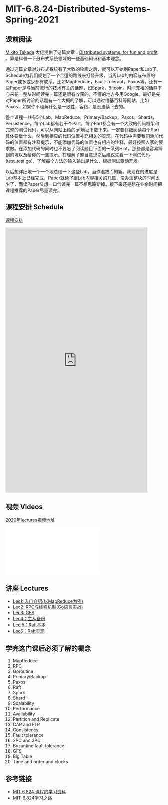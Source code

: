 # MIT-6.8.24-Distributed-Systems-Spring-2021

## 课前阅读

[Mikito Takada](https://github.com/mixu/) 大佬提供了这篇文章：[Distributed systems, for fun and profit ](http://book.mixu.net/distsys/)。算是科普一下分布式系统领域的一些基础知识和基本理念。

通过这篇文章对分布式系统有了大致的轮廓之后，就可以开始刷Paper和Lab了。Schedule为我们规划了一个合适的路线来打怪升级，当周Lab的内容与布置的Paper或多或少都有联系，比如MapReduce，Fault-Tolerant，Paxos等，还有一些Paper是与当前流行的技术有关的话题，如Spark，Bitcoin。时间充裕的话静下心来花一整块时间读完一篇还是很有收获的，不懂的地方多用Google。最好是先对Paper所讨论的话题有一个大概的了解，可以通过维基百科等网站，比如Paxos，如果你不理解什么是一致性，容错，是没法读下去的。

整个课程一共有5个Lab，MapReduce，Primary/Backup，Paxos，Shards，Persistence。每个Lab都有若干个Part，每个Part都会有一个大致的代码框架和完整的测试代码，可以从网站上给的git地址下载下来。一定要仔细阅读每个Part具体要做什么，然后到相应的代码位置补充相关的实现。在代码中需要我们添加代码的位置都有注释提示，不能添加代码的位置也有相应的注释，最好按照人家的要求做。在添加代码的同时也不要忘了阅读题目下面的一系列Hint，那些都是容易踩到的坑以及给你的一些提示。在理解了题目意思之后建议先看一下测试代码(test_test.go)，了解每个方法的输入输出是什么，根据测试驱动开发。

以后想详细地一个一个地总结一下这些Lab，当作温故而知新。我现在的进度是Lab基本上已经完成，Paper就读了跟Lab内容相关的几篇，没办法整块的时间太少了，而读Paper又想一口气读完一篇不想思路断掉。接下来还是想在业余时间把课程推荐的Paper尽量读完。

## 课程安排 Schedule

[课程安排](https://pdos.csail.mit.edu/6.824/schedule.html)

<iframe  
 height=850 
 width=90% 
 src="https://pdos.csail.mit.edu/6.824/schedule.html"  
 frameborder=0  
 allowfullscreen>
 </iframe>

## 视频 Videos

[2020年lectures视频地址](https://www.bilibili.com/video/av87684880)

<iframe src="//player.bilibili.com/player.html?aid=87684880&bvid=BV1R7411t71W&cid=155854088&page=1" scrolling="no" border="0" frameborder="no" framespacing="0" allowfullscreen="true"> </iframe>

## 讲座 Lectures

- [Lec1: 入门介绍(以MapReduce为例)](https://github.com/chaozh/MIT-6.824/issues/2)
- [Lec2: RPC与线程机制(Go语言实战)](https://github.com/chaozh/MIT-6.824/issues/3)
- [Lec3: GFS](https://github.com/chaozh/MIT-6.824/issues/6)
- [Lec4：主从备份](https://github.com/chaozh/MIT-6.824/issues/7)
- [Lec 5：Raft基本](https://github.com/chaozh/MIT-6.824/issues/9)
- [Lec6：Raft实现](https://github.com/chaozh/MIT-6.824/issues/10)

## 学完这门课后必须了解的概念

1. MapReduce
2. RPC
3. Goroutine
4. Primary/Backup
5. Paxos
6. Raft
7. Spark
8. Shard
9. Scalability
10. Performance
11. Availability
12. Partition and Replicate
13. CAP and FLP
14. Consistency
15. Fault tolerance
16. 2PC and 3PC
17. Byzantine fault tolerance
18. GFS
19. Big Table
20. Time and order and clocks

## 参考链接

- [MIT 6.824 课程的学习资料](https://github.com/chaozh/MIT-6.824)
- [MIT-6.824学习之路](http://ts25504.github.io/2016/08/16/MIT-6-824%E5%AD%A6%E4%B9%A0%E4%B9%8B%E8%B7%AF/)